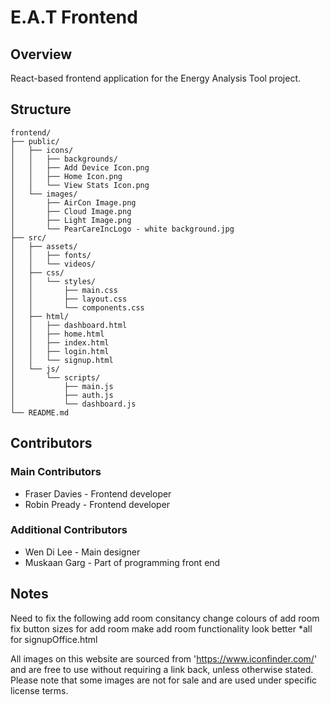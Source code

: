 # E.A.T Frontend

## Overview
React-based frontend application for the Energy Analysis Tool project.

## Structure
```
frontend/
├── public/           
│   ├── icons/    
│   │   ├── backgrounds/ 
│   │   ├── Add Device Icon.png
│   │   ├── Home Icon.png
│   │   └── View Stats Icon.png
│   └── images/     
│       ├── AirCon Image.png
│       ├── Cloud Image.png
│       ├── Light Image.png
│       └── PearCareIncLogo - white background.jpg
├── src/
│   ├── assets/     
│   │   ├── fonts/
│   │   └── videos/
│   ├── css/         
│   │   └── styles/
│   │       ├── main.css
│   │       ├── layout.css
│   │       └── components.css
│   ├── html/        
│   │   ├── dashboard.html
│   │   ├── home.html
│   │   ├── index.html 
│   │   ├── login.html
│   │   └── signup.html
│   └── js/          
│       └── scripts/
│           ├── main.js
│           ├── auth.js
│           └── dashboard.js
└── README.md
```

## Contributors
### Main Contributors
- Fraser Davies - Frontend developer 
- Robin Pready - Frontend developer
### Additional Contributors
- Wen Di Lee - Main designer
- Muskaan Garg - Part of programming front end

## Notes
Need to fix the following add room consitancy
change colours of add room 
fix button sizes for add room
make add room functionality look better
*all for signupOffice.html

All images on this website are sourced from 'https://www.iconfinder.com/' and are free to use without requiring a link back, unless otherwise stated. Please note that some images are not for sale and are used under specific license terms.